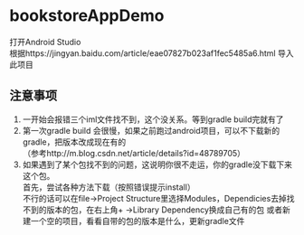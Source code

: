 # bookstoreAppDemo
打开Android Studio  
根据https://jingyan.baidu.com/article/eae07827b023af1fec5485a6.html 导入此项目  
  
## 注意事项  
1. 一开始会报错三个iml文件找不到，这个没关系。等到gradle build完就有了  
2. 第一次gradle build 会很慢，如果之前跑过android项目，可以不下载新的gradle，把版本改成现在有的  
（参考http://m.blog.csdn.net/article/details?id=48789705）
3. 如果遇到了某个包找不到的问题，这说明你很不走运，你的gradle没下载下来这个包。  
首先，尝试各种方法下载（按照错误提示install）  
不行的话可以在file->Project Structure里选择Modules，Dependicies去掉找不到的版本的包，在右上角+ ->Library Dependency换成自己有的包 或者新建一个空的项目，看看自带的包的版本是什么，更新gradle文件
